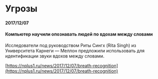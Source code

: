 # Угрозы

#### 2017/12/07

#### Компьютер научили опознавать людей по вдохам между словами

Исследователи под руководством Риты Сингх \(Rita Singh\) из Университета Карнеги — Меллон предложили использовать для идентификации звуки вдохов между словами.

[https://nplus1.ru/news/2017/12/07/breath-recognition](https://nplus1.ru/news/2017/12/07/breath-recognition)



